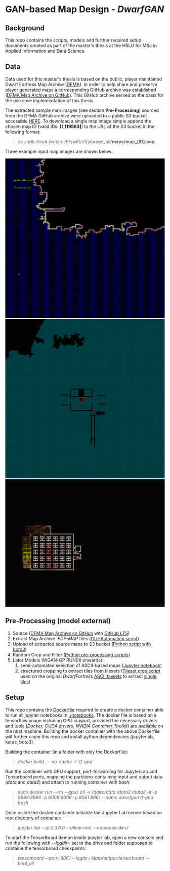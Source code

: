 # GAN-based Map Design - *DwarfGAN*


## Background
This repo contains the scripts, models and further required setup documents created as part of the master's thesis at the HSLU for MSc in Applied Information and Data Science.


## Data
Data used for this master's thesis is based on the public, player maintained Dwarf Fortress Map Archive ([DFMA](https://mkv25.net/dfma/)). In order to help share and preserve player generated maps a corresponding GitHub archive was established ([DFMA Map Archive on GitHub](https://github.com/df-map-archive/dfma-map-file-archive)). This GitHub archive served as the basis for the use case implementation of this thesis.

The extracted sample map images (see section **Pre-Processing**) sourced from the DFMA GitHub archive were uploaded to a public S3 bucket accessible [HERE](https://os.zhdk.cloud.switch.ch/swift/v1/storage_hil/). To download a single map image simple append the chosen map ID (valid IDs: **[1,119563]**) to the URL of the S3 bucket in the following format:

>    os.zhdk.cloud.switch.ch/swift/v1/storage_hil/**maps/map_[ID].png**

Three example input map images are shown below:

![Example Input Map 1](https://github.com/phi-0/masterthesis_gan_mapdesign/blob/master/data/input_samples/map_5.png)
![Example Input Map 2](https://github.com/phi-0/masterthesis_gan_mapdesign/blob/master/data/input_samples/map_358.png)
![Example Input Map 3](https://github.com/phi-0/masterthesis_gan_mapdesign/blob/master/data/input_samples/map_78.png)


## Pre-Processing (model external)
1. Source ([DFMA Map Archive on GitHub](https://github.com/df-map-archive/dfma-map-file-archive) with [GitHub LFS](https://git-lfs.github.com/))
1. Extract Map Archive *.FDF-MAP* files ([GUI-Automation script](https://github.com/phi-0/masterthesis_gan_mapdesign/blob/master/scripts/DF_map_conversion/auto_conversion.py))
1. Upload of extracted source maps to S3 bucket ([Python script with *boto3*](https://github.com/phi-0/masterthesis_gan_mapdesign/blob/master/scripts/Map_upload/upload_maps.py))
1. Random Crop and Filter ([Python pre-processing scripts](https://github.com/phi-0/masterthesis_gan_mapdesign/tree/master/scripts/image_preprocessing))
1. Later Models (WGAN-GP RUN06 onwards): 
    1. semi-automated selection of ASCII-based maps ([Jupyter notebook](https://github.com/phi-0/masterthesis_gan_mapdesign/blob/master/scripts/image_preprocessing/ASCII_subset.ipynb)) 
    1. structured cropping to extract tiles from tilesets ([Tileset crop script](https://github.com/phi-0/masterthesis_gan_mapdesign/blob/master/scripts/image_preprocessing/tileset_crop.py) used on the original *DwarfFortress* [ASCII tilesets](https://github.com/phi-0/masterthesis_gan_mapdesign/blob/master/data/tiles/standard_tileset.png) to extract [single tiles](https://github.com/phi-0/masterthesis_gan_mapdesign/tree/master/data/tiles/800x600))



## Setup

This repo contains the [Dockerfile](https://github.com/phi-0/masterthesis_gan_mapdesign/blob/master/Dockerfile) required to create a docker container able to run all jupyter notebooks in [./notebooks](https://github.com/phi-0/masterthesis_gan_mapdesign/tree/master/notebooks). The docker file is based on a tensorflow image including GPU support, provided the necessary drivers and tools ([*Docker*](https://docs.docker.com/engine/install/ubuntu/), [*CUDA drivers*](https://docs.nvidia.com/cuda/cuda-toolkit-release-notes/index.html#cuda-major-component-versions), [*NVIDIA Container Toolkit*](https://docs.nvidia.com/datacenter/cloud-native/container-toolkit/install-guide.html#docker)) are available on the host machine. Building the docker container with the above Dockerfile will further clone this repo and install python dependencies (jupyterlab, keras, boto3).

Building the container (in a folder with only the Dockerfile):

> *docker build . --no-cache -t 'tf-gpu'*

Run the container with GPU support, port-forwarding for JupyterLab and Tensorboard ports, mapping the partitions containing input and output data (*data* and *data2*) and attach to running container with *bash*:
> *sudo docker run --rm --gpus all -v /data:/data /data2:/data2 -it -p 8888:8888 -p 6006:6006 -p 8061:8061 --name dwarfgan tf-gpu bash*

Once inside the docker container initialize the Jupyter Lab server based on root directory of container:
> *jupyter lab --ip 0.0.0.0 --allow-root --notebook-dir=/*

To start the TensorBoard demon inside jupyter lab, open a new console and run the following with *--logdir=* set to the drive and folder supposed to containe the tensorboard checkpoints:
> *tensorboard --port=8061 --logdir=/data/output/tensorboard --bind_all*
